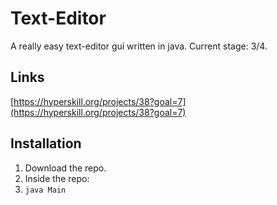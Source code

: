 # Text-Editor
A really easy text-editor gui written in java.
Current stage: 3/4.

## Links
[https://hyperskill.org/projects/38?goal=7](https://hyperskill.org/projects/38?goal=7)

## Installation
1. Download the repo.
3. Inside the repo:
2. ```java Main```
